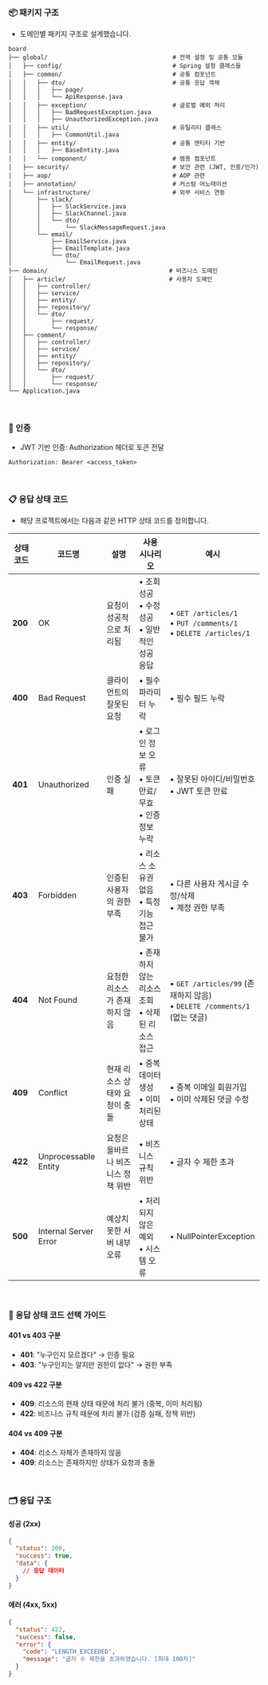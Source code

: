 ### 📦 패키지 구조

- 도메인별 패키지 구조로 설계했습니다.

```
board
├── global/                                   # 전역 설정 및 공통 모듈
│   ├── config/                               # Spring 설정 클래스들
│   ├── common/                               # 공통 컴포넌트
│   │   ├── dto/                              # 공통 응답 객체
│   │   │   ├── page/
│   │   │   └── ApiResponse.java
│   │   ├── exception/                        # 글로벌 예외 처리
│   │   │   ├── BadRequestException.java
│   │   │   ├── UnauthorizedException.java
│   │   ├── util/                             # 유틸리티 클래스
│   │   │   ├── CommonUtil.java
│   │   ├── entity/                           # 공통 엔티티 기반
│   │   │   ├── BaseEntity.java
│   │   └── component/                        # 범용 컴포넌트
│   ├── security/                             # 보안 관련 (JWT, 인증/인가)
│   ├── aop/                                  # AOP 관련
│   ├── annotation/                           # 커스텀 어노테이션
│   └── infrastructure/                       # 외부 서비스 연동
│       ├── slack/
│       │   ├── SlackService.java
│       │   ├── SlackChannel.java
│       │   └── dto/
│       │       └── SlackMessageRequest.java
│       └── email/
│           ├── EmailService.java
│           ├── EmailTemplate.java
│           └── dto/
│               └── EmailRequest.java
├── domain/                                  # 비즈니스 도메인
│   ├── article/                             # 사용자 도메인
│   │   ├── controller/
│   │   ├── service/
│   │   ├── entity/
│   │   ├── repository/
│   │   └── dto/
│   │       ├── request/
│   │       └── response/
│   ├── comment/
│   │   ├── controller/
│   │   ├── service/
│   │   ├── entity/
│   │   ├── repository/
│   │   └── dto/
│   │       ├── request/
│   │       └── response/
└── Application.java
```

<br />

### 🔑 인증
- JWT 기반 인증: Authorization 헤더로 토큰 전달

```
Authorization: Bearer <access_token>
```

<br />

### 📋 응답 상태 코드

- 해당 프로젝트에서는 다음과 같은 HTTP 상태 코드를 정의합니다.

| 상태 코드 | 코드명 | 설명 | 사용 시나리오 | 예시 |
|-----------|--------|------|---------------|------|
| **200** | OK | 요청이 성공적으로 처리됨 | • 조회 성공<br>• 수정 성공<br>• 일반적인 성공 응답 | • `GET /articles/1`<br>• `PUT /comments/1`<br>• `DELETE /articles/1` |
| **400** | Bad Request | 클라이언트의 잘못된 요청 | • 필수 파라미터 누락 | • 필수 필드 누락 |
| **401** | Unauthorized | 인증 실패 | • 로그인 정보 오류<br>• 토큰 만료/무효<br>• 인증 정보 누락 | • 잘못된 아이디/비밀번호<br>• JWT 토큰 만료 |
| **403** | Forbidden | 인증된 사용자의 권한 부족 | • 리소스 소유권 없음<br>• 특정 기능 접근 불가 | • 다른 사용자 게시글 수정/삭제<br>• 계정 권한 부족 |
| **404** | Not Found | 요청한 리소스가 존재하지 않음 | • 존재하지 않는 리소스 조회<br>• 삭제된 리소스 접근 | • `GET /articles/99` (존재하지 않음)<br>• `DELETE /comments/1` (없는 댓글) |
| **409** | Conflict | 현재 리소스 상태와 요청이 충돌 | • 중복 데이터 생성<br>• 이미 처리된 상태 | • 중복 이메일 회원가입<br>• 이미 삭제된 댓글 수정 |
| **422** | Unprocessable Entity | 요청은 올바르나 비즈니스 정책 위반 | • 비즈니스 규칙 위반 | • 글자 수 제한 초과 |
| **500** | Internal Server Error | 예상치 못한 서버 내부 오류 | • 처리되지 않은 예외<br>• 시스템 오류 | • NullPointerException |

<br />

### 🧭 응답 상태 코드 선택 가이드

#### 401 vs 403 구분
- **401**: "누구인지 모르겠다" → 인증 필요
- **403**: "누구인지는 알지만 권한이 없다" → 권한 부족

#### 409 vs 422 구분
- **409**: 리소스의 현재 상태 때문에 처리 불가 (중복, 이미 처리됨)
- **422**: 비즈니스 규칙 때문에 처리 불가 (검증 실패, 정책 위반)

#### 404 vs 409 구분
- **404**: 리소스 자체가 존재하지 않음
- **409**: 리소스는 존재하지만 상태가 요청과 충돌

<br />

### 🗂️ 응답 구조

#### 성공 (2xx)
```json
{
  "status": 200,
  "success": true,
  "data": {
    // 응답 데이터
  }
}
```

#### 에러 (4xx, 5xx)
```json
{
  "status": 422,
  "success": false,
  "error": {
    "code": "LENGTH_EXCEEDED",
    "message": "글자 수 제한을 초과하였습니다. [최대 100자]"
  }
}
```
